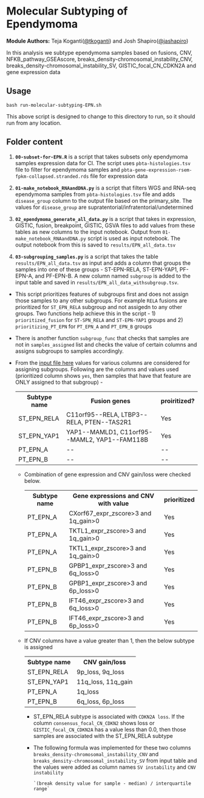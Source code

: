 # Molecular Subtyping of Ependymoma

<b>Module Authors:</b> Teja Koganti(<a href="https://github.com/tkoganti">@tkoganti</a>) and Josh Shapiro(<a href="https://github.com/jashapiro">@jashapiro</a>)

In this analysis we subtype ependymoma samples based on fusions, CNV, NFKB_pathway_GSEAscore, breaks_density-chromosomal_instability_CNV, breaks_density-chromosomal_instability_SV, GISTIC_focal_CN_CDKN2A and gene expression data

## Usage
`bash run-molecular-subtyping-EPN.sh`

This above  script is designed to change to this directory to run, so it should run from any location.

## Folder content

1. <b>`00-subset-for-EPN.R`</b> is a script that takes subsets only  ependymoma samples expression data for CI. The script uses `pbta-histologies.tsv` file to filter for ependymoma samples and     `pbta-gene-expression-rsem-fpkm-collapsed.stranded.rds` file for expression  data

2. <b>`01-make_notebook_RNAandDNA.py`</b> is a script that filters WGS  and RNA-seq ependymoma samples from `pbta-histologies.tsv` file and adds `disease_group` column to the output file based on the primary_site. The values for `disease_group` are supratentorial/infratentorial/undetermined

3. <b>`02_ependymoma_generate_all_data.py`</b>  is a script that takes in expression, GISTIC, fusion, breakpoint, GISTIC, GSVA files to add values from these tables as new columns to the input notebook. Output from `01-make_notebook_RNAandDNA.py` script is used as input notebook. The output notebook from this is saved to `results/EPN_all_data.tsv`

4. <b> `03-subgrouping_samples.py`  </b>  is a script that takes the table `results/EPN_all_data.tsv`  as input and adds a column that groups the samples into one of these groups - ST-EPN-RELA, ST-EPN-YAP1, PF-EPN-A, and PF-EPN-B. A new column named `subgroup` is added to the input table and saved in `results/EPN_all_data_withsubgroup.tsv`.
  - This script prioritizes features of subgroups first and does not assign those samples to any other subgroups. For example `RELA` fusions are prioritized for `ST_EPN_RELA` subgroup and not assigedn to any other  groups. Two functions help achieve this in the script - 1) `prioritized_fusion` for `ST-SPN_RELA` and `ST-EPN-YAP1` groups and 2) `prioritizing_PT_EPN` for `PT_EPN_A` and `PT_EPN_B` groups

  - There is another function `subgroup_func` that checks that samples are not in `samples_assigned`  list  and checks the  value of certain columns and assigns subgroups to samples accordingly.

  - From the [input file here](https://github.com/AlexsLemonade/OpenPBTA-analysis/blob/master/analyses/molecular-subtyping-EPN/results/EPN_all_data.tsv) values for various columns are considered for assigning subgroups. Following are  the columns and values used (prioritized column shows `yes`, then samples  that have  that feature are ONLY assigned to that subgroup) -
            <table>
                <tr>
                    <th>Subtype name</th>
                    <th>Fusion genes</th>
                    <th>proiritized?</th>
                </tr>
                <tr>
                    <td>ST_EPN_RELA</td>
                    <td>C11orf95--RELA, LTBP3--RELA, PTEN--TAS2R1</td>
                    <td>Yes</td>
                </tr>
                <tr>
                    <td>ST_EPN_YAP1</td>
                    <td>YAP1--MAMLD1, C11orf95--MAML2, YAP1--FAM118B</td>
                    <td>Yes</td>
                </tr>
                <tr>
                    <td>PT_EPN_A</td>
                    <td>--</td>
                    <td>--</td>
                </tr>
                <tr>
                    <td>PT_EPN_B</td>
                    <td>--</td>
                    <td>--</td>
                </tr>
            </table>

    - Combination of gene expression and CNV gain/loss were checked below.
            <table>
                <tr>
                    <th>Subtype name</th>
                    <th>Gene expressions and CNV with  value</th>
                    <th>prioritized</th>
                </tr>
                <tr>
                    <td>PT_EPN_A</td>
                    <td>CXorf67_expr_zscore>3 and 1q_gain>0</td>
                    <td>Yes</td>
                </tr>
                <tr>
                    <td>PT_EPN_A</td>
                    <td>TKTL1_expr_zscore>3 and 1q_gain>0</td>
                    <td>Yes</td>
                </tr>
                <tr>
                    <td>PT_EPN_A</td>
                    <td>TKTL1_expr_zscore>3 and 1q_gain>0</td>
                    <td>Yes</td>
                </tr>
                <tr>
                    <td>PT_EPN_B</td>
                    <td>GPBP1_expr_zscore>3 and 6q_loss>0</td>
                    <td>Yes</td>
                </tr>
                <tr>
                    <td>PT_EPN_B</td>
                    <td>GPBP1_expr_zscore>3 and 6p_loss>0</td>
                    <td>Yes</td>
                </tr>
                <tr>
                    <td>PT_EPN_B</td>
                    <td>IFT46_expr_zscore>3 and 6q_loss>0</td>
                    <td>Yes</td>
                </tr>
                <tr>
                    <td>PT_EPN_B</td>
                    <td>IFT46_expr_zscore>3 and 6p_loss>0</td>
                    <td>Yes</td>
                </tr>
            </table>
    -  If CNV columns have a value greater than 1, then the below subtype is assigned
            <table>
                <tr>
                    <th>Subtype name</th>
                    <th>CNV gain/loss</th>
                </tr>
                <tr>
                    <td>ST_EPN_RELA</td>
                    <td>9p_loss, 9q_loss</td>
                </tr>
                <tr>
                    <td>ST_EPN_YAP1</td>
                    <td>11q_loss, 11q_gain</td>
                </tr>
                <tr>
                    <td>PT_EPN_A</td>
                    <td>1q_loss</td>
                </tr>
                <tr>
                    <td>PT_EPN_B</td>
                    <td>6q_loss, 6p_loss</td>
                </tr>
            </table>  

        - ST_EPN_RELA subtype is associated with `CDKN2A loss`. If the column `consensus_focal_CN_CDKN2` shows loss or `GISTIC_focal_CN_CDKN2A` has a value less than 0.0, then those samples are associated with the ST_EPN_RELA subtype

        -   The following formula was implemented for these two columns `breaks_density-chromosomal_instability_CNV` and `breaks_density-chromosomal_instability_SV` from input table and the values were added as column names `SV instability` and `CNV instability`

                `(break density value for sample - median) / interquartile range`   
